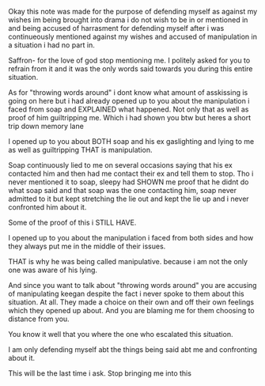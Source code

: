 Okay this note was made for the purpose of defending myself as against my wishes im being brought into drama i do not wish to  be in or mentioned in and being accused of harrasment for defending myself after i was continueously mentioned against my wishes and accused of manipulation in a situation i had no part in.

Saffron- for the love of god stop mentioning me. I politely asked for you to refrain from it and it was the only words said towards you during this entire situation.

As for "throwing words around" i dont know what amount of asskissing is going on here but i had already opened up to you about the manipulation i faced from soap and EXPLAINED what happened. Not only that as well as proof of him guiltripping me. Which i had shown you btw but heres a short  trip down memory lane

I opened up to you about BOTH soap and his ex gaslighting and lying to me as well as guiltripping
THAT is manipulation. 

Soap continuously lied to me on several occasions saying that his ex contacted him and then had me contact their ex and tell them to stop. Tho i never mentioned it to soap, sleepy had SHOWN me proof that he didnt do what soap said  and  that soap was the one contacting him, soap never admitted to it but kept stretching the lie out and kept the lie up and i never confronted him about it. 

Some of the proof of this i STILL HAVE.

I opened up to you about the manipulation i faced from both sides and how they always put me in the middle of their issues.

THAT is why he was being called manipulative. 
because i am not the only one was aware of his lying.

And since you want to talk about "throwing words around" you are accusing of manipulating keegan despite the fact i never spoke to them about this situation. At all. 
 They made a choice on their own and off their own feelings which they opened up about.  And you are blaming me for them choosing to distance from you. 

You know it well that you where the one who escalated this situation.

I am only defending myself  abt the things being said abt me and confronting about it. 

This will be the last time i ask. Stop bringing me into this



<!--
**ghostboyguitar/Ghostboyguitar** is a ✨ _special_ ✨ repository because its `README.md` (this file) appears on your GitHub profile.

Here are some ideas to get you started:

- 🔭 I’m currently working on ...
- 🌱 I’m currently learning ...
- 👯 I’m looking to collaborate on ...
- 🤔 I’m looking for help with ...
- 💬 Ask me about ...
- 📫 How to reach me: ...
- 😄 Pronouns: ...
- ⚡ Fun fact: ...
-->
